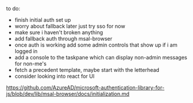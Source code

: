to do:
- finish initial auth set up
- worry about fallback later just try sso for now
- make sure i haven't broken anything
- add fallback auth through msal-browser
- once auth is working add some admin controls that show up if i am logged in
- add a console to the taskpane which can display non-admin messages for non-me's
- fetch a precedent template, maybe start with the letterhead
- consider looking into react for UI

https://github.com/AzureAD/microsoft-authentication-library-for-js/blob/dev/lib/msal-browser/docs/initialization.md
